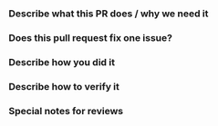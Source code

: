 <!--  Thanks for submitting a pull request! Here are some tips for you:
1. Please make sure you have read and understood the contributing guidelines: https://github.com/codingapi/springboot-framework/blob/main/CONTRIBUTING.md
2. Please make sure the PR has a corresponding issue.
-->

### Describe what this PR does / why we need it


### Does this pull request fix one issue?

<!--If that, add "Fixes #xxxx" below in the next line. For example, Fixes #15. Otherwise, add "NONE" -->

### Describe how you did it


### Describe how to verify it


### Special notes for reviews
